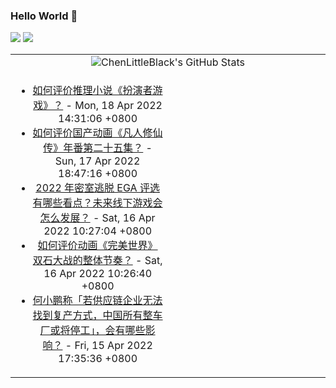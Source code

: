 ### Hello World 👋

[![](https://img.shields.io/badge/@ChenLittleBlack-1a6c81?style=flat&logo=java&logoColor=1a6c81&label=Java&colorA=ffffff)](https://www.java.com/)
[![](https://img.shields.io/badge/@ChenLittleBlack-41b883?style=flat&logo=vuedotjs&logoColor=41b883&label=Vue&colorA=ffffff)](https://cn.vuejs.org/)

<table>
<tr>
<td colspan="2" style="text-align: center;">
<img alt="ChenLittleBlack's GitHub Stats" src="https://github-readme-stats.vercel.app/api?username=ChenLittleBlack&show_icons=true&icon_color=CE1D2D&text_color=718096&bg_color=ffffff&hide_title=true" />
</td>
</tr>
<tr>
<td align="center" valign="middle">

<!-- START_SECTION:blog -->
* <a href='http://www.zhihu.com/question/527262575/answer/2443105754?utm_campaign=rss&utm_medium=rss&utm_source=rss&utm_content=title' target='_blank'>如何评价推理小说《扮演者游戏》？</a> - Mon, 18 Apr 2022 14:31:06 +0800
* <a href='http://www.zhihu.com/question/528262379/answer/2444096429?utm_campaign=rss&utm_medium=rss&utm_source=rss&utm_content=title' target='_blank'>如何评价国产动画《凡人修仙传》年番第二十五集？</a> - Sun, 17 Apr 2022 18:47:16 +0800
* <a href='http://www.zhihu.com/question/528126420/answer/2441675829?utm_campaign=rss&utm_medium=rss&utm_source=rss&utm_content=title' target='_blank'>2022 年密室逃脱 EGA 评选有哪些看点？未来线下游戏会怎么发展？</a> - Sat, 16 Apr 2022 10:27:04 +0800
* <a href='http://www.zhihu.com/question/528129257/answer/2441288417?utm_campaign=rss&utm_medium=rss&utm_source=rss&utm_content=title' target='_blank'>如何评价动画《完美世界》 双石大战的整体节奏？</a> - Sat, 16 Apr 2022 10:26:40 +0800
* <a href='http://www.zhihu.com/question/527966984/answer/2440544395?utm_campaign=rss&utm_medium=rss&utm_source=rss&utm_content=title' target='_blank'>何小鹏称「若供应链企业无法找到复产方式，中国所有整车厂或将停工」，会有哪些影响？</a> - Fri, 15 Apr 2022 17:35:36 +0800
<!-- END_SECTION:blog -->

</td>
<td valign="middle" width="50%">

<!-- START_SECTION:douban -->

<!-- END_SECTION:douban -->

</td>
</tr>
</table>
